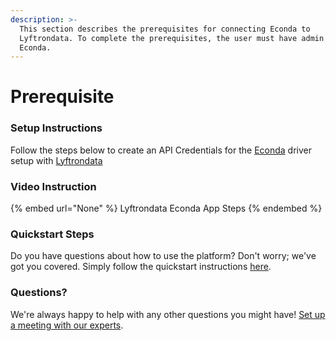 ```yaml
---
description: >-
  This section describes the prerequisites for connecting Econda to
  Lyftrondata. To complete the prerequisites, the user must have admin access to
  Econda.
---
```


# Prerequisite

<mark style="color:blue;"></mark>

### Setup Instructions

Follow the steps below to create an API Credentials for the [Econda](None) driver setup with [Lyftrondata](https://www.lyftrondata.com)

### Video Instruction

{% embed url="None" %}
Lyftrondata Econda App Steps
{% endembed %}

### Quickstart Steps

Do you have questions about how to use the platform? Don't worry; we've got you covered. Simply follow the quickstart instructions [here](README.md).

### Questions? <a href="#questions" id="questions"></a>

We're always happy to help with any other questions you might have! [Set up a meeting with our experts](https://www.lyftrondata.com/book-a-meeting/).

